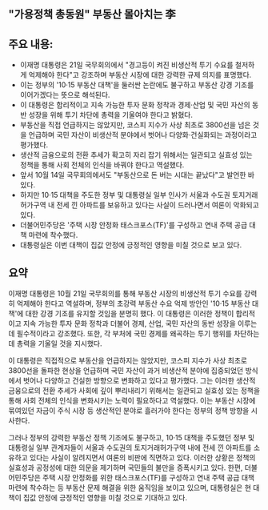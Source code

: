 ## "가용정책 총동원" 부동산 몰아치는 李

## 주요 내용:
*   이재명 대통령은 21일 국무회의에서 "경고등이 켜진 비생산적 투기 수요를 철저하게 억제해야 한다"고 강조하며 부동산 시장에 대한 강력한 규제 의지를 표명했다.
*   이는 정부의 '10·15 부동산 대책'을 둘러싼 논란에도 불구하고 부동산 강경 기조를 이어가겠다는 뜻으로 해석된다.
*   이 대통령은 합리적이고 지속 가능한 투자 문화 정착과 경제·산업 및 국민 자산의 동반 성장을 위해 투기 차단에 총력을 기울여야 한다고 밝혔다.
*   부동산을 직접 언급하지는 않았지만, 코스피 지수가 사상 최초로 3800선을 넘은 것을 언급하며 국민 자산이 비생산적 분야에서 벗어나 다양화·건실화되는 과정이라고 평가했다.
*   생산적 금융으로의 전환 추세가 확고히 자리 잡기 위해서는 일관되고 실효성 있는 정책을 통해 사회 전체의 인식을 바꿔야 한다고 역설했다.
*   앞서 10월 14일 국무회의에서도 "부동산으로 돈 버는 시대는 끝났다"고 발언한 바 있다.
*   하지만 10·15 대책을 주도한 정부 및 대통령실 일부 인사가 서울과 수도권 토지거래허가구역 내 전세 낀 아파트를 보유하고 있다는 사실이 드러나면서 여론이 악화되고 있다.
*   더불어민주당은 '주택 시장 안정화 태스크포스(TF)'를 구성하고 연내 주택 공급 대책 마련에 착수했다.
*   대통령실은 이번 대책이 집값 안정에 긍정적인 영향을 미칠 것으로 보고 있다.

## 요약

이재명 대통령은 10월 21일 국무회의를 통해 부동산 시장의 비생산적 투기 수요를 강력히 억제해야 한다고 역설하며, 정부의 초강력 부동산 수요 억제 방안인 '10·15 부동산 대책'에 대한 강경 기조를 유지할 것임을 분명히 했다. 이 대통령은 이러한 정책이 합리적이고 지속 가능한 투자 문화 정착과 더불어 경제, 산업, 국민 자산의 동반 성장을 이루는 데 필수적이라고 강조했다. 또한, 각 부처에 국민 경제를 왜곡하는 투기 행위를 차단하는 데 총력을 기울일 것을 지시했다.

이 대통령은 직접적으로 부동산을 언급하지는 않았지만, 코스피 지수가 사상 최초로 3800선을 돌파한 현상을 언급하며 국민 자산이 과거 비생산적 분야에 집중되었던 방식에서 벗어나 다양하고 건실한 방향으로 변화하고 있다고 평가했다. 그는 이러한 생산적 금융으로의 전환 추세가 사회에 깊이 뿌리내리기 위해서는 일관되고 실효성 있는 정책을 통해 사회 전체의 인식을 변화시키는 노력이 필요하다고 역설했다. 이는 부동산 시장에 묶여있던 자금이 주식 시장 등 생산적인 분야로 흘러가야 한다는 정부의 정책 방향을 시사한다.

그러나 정부의 강력한 부동산 정책 기조에도 불구하고, 10·15 대책을 주도했던 정부 및 대통령실 일부 관계자들이 서울과 수도권의 토지거래허가구역 내에 전세 낀 아파트를 소유하고 있다는 사실이 알려지면서 여론의 비판에 직면하고 있다. 이러한 상황은 정책의 실효성과 공정성에 대한 의문을 제기하며 국민들의 불만을 증폭시키고 있다. 한편, 더불어민주당은 주택 시장 안정화를 위한 태스크포스(TF)를 구성하고 연내 주택 공급 대책 마련에 착수하는 등 부동산 문제 해결을 위한 움직임을 보이고 있으며, 대통령실은 현 대책이 집값 안정에 긍정적인 영향을 미칠 것으로 기대하고 있다.